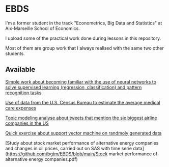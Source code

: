 # EBDS
I'm a former student in the track "Econometrics, Big Data and Statistics" at Aix-Marseille School of Economics.

I upload some of the practical work done during lessons in this repository. 

Most of them are group work that I always realised with the same two other students.

## Available
[Simple work about becoming familiar with the use of neural networks to solve supervised learning
(regression, classification) and pattern recognition tasks](https://github.com/bgtm/EBDS/blob/main/simple_NN.ipynb)

[Use of data from the U.S. Census Bureau to estimate the average medical care expenses](https://github.com/bgtm/EBDS/blob/main/homework_M2_groupe_1_data.ipynb)

[Topic modeling analyse about tweets that mention the six biggest airline companies in the US](https://github.com/bgtm/EBDS/blob/main/tweets_topic_modeling.ipynb)

[Quick exercise about support vector machine on randmoly generated data](https://github.com/bgtm/EBDS/blob/main/SVM.pdf)

[Study about stock market performance of alternative energy companies and changes in oil prices, carried out on SAS with time serie data](https://github.com/bgtm/EBDS/blob/main/Stock market performance of alternative energy companies.pdf)

